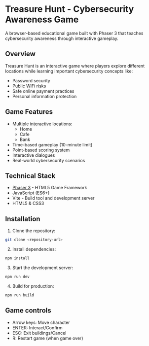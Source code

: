 # Treasure Hunt - Cybersecurity Awareness Game

A browser-based educational game built with Phaser 3 that teaches cybersecurity awareness through interactive gameplay.

## Overview

Treasure Hunt is an interactive game where players explore different locations while learning important cybersecurity concepts like:

- Password security
- Public WiFi risks
- Safe online payment practices
- Personal information protection

## Game Features

- Multiple interactive locations:
  - Home
  - Cafe
  - Bank
- Time-based gameplay (10-minute limit)
- Point-based scoring system
- Interactive dialogues
- Real-world cybersecurity scenarios

## Technical Stack

- [Phaser 3](https://phaser.io/phaser3) - HTML5 Game Framework
- JavaScript (ES6+)
- Vite - Build tool and development server
- HTML5 & CSS3

## Installation

1. Clone the repository:

```sh
git clone <repository-url>
```

2. Install dependencies:

```sh
npm install
```

3. Start the development server:

```sh
npm run dev
```

4. Build for production:

```sh
npm run build
```

## Game controls

- Arrow keys: Move character
- ENTER: Interact/Confirm
- ESC: Exit buildings/Cancel
- R: Restart game (when game over)
